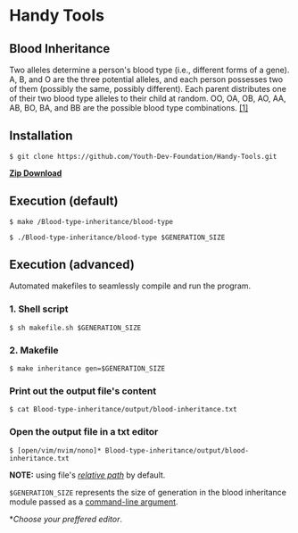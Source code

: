 # Handy Tools

## Blood Inheritance
Two alleles determine a person's blood type (i.e., different forms of a gene). A, B, and O are the three potential alleles, and each person possesses two of them (possibly the same, possibly different). Each parent distributes one of their two blood type alleles to their child at random. OO, OA, OB, AO, AA, AB, BO, BA, and BB are the possible blood type combinations. [[1]][WIKI]

## Installation
```Shell
$ git clone https://github.com/Youth-Dev-Foundation/Handy-Tools.git
```

[__Zip Download__][ZIP]

## Execution (default)

```Shell
$ make /Blood-type-inheritance/blood-type
```

```Shell
$ ./Blood-type-inheritance/blood-type $GENERATION_SIZE
```

## Execution (advanced)
Automated makefiles to seamlessly compile and run the program.

### 1. Shell script

```Shell
$ sh makefile.sh $GENERATION_SIZE
```

### 2. Makefile

```Shell
$ make inheritance gen=$GENERATION_SIZE
```

### Print out the output file's content

```Shell
$ cat Blood-type-inheritance/output/blood-inheritance.txt
```

### Open the output file in a txt editor
```Shell
$ [open/vim/nvim/nono]* Blood-type-inheritance/output/blood-inheritance.txt
```
__NOTE:__ using file's [_relative path_][ID1] by default.

`$GENERATION_SIZE` represents the size of generation in the blood inheritance module passed as a [command-line argument][ID2].

\*_Choose your preffered editor_. 


<!-- LINKS -->
[ID1]: https://desktop.arcgis.com/en/arcmap/10.3/tools/supplement/pathnames-explained-absolute-relative-unc-and-url.htm
[ID2]: https://www.geeksforgeeks.org/command-line-arguments-in-c-cpp/
[ZIP]: https://github.com/Youth-Dev-Foundation/Handy-Tools/archive/refs/heads/main.zip
[WIKI]: https://www.bswhealth.com/patient-tools/blood-center/blood-type-genetics-and-compatibility
